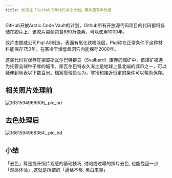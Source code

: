 ```yaml
---
title: 如何让「Github千年代码冷冻计划」照片更有年代感
---
```


GitHub开放Arctic Code Vault的计划，Github所有开放源代码项目的代码都将存储在胶片上，该胶片每帧包含880万像素，可以使用1000年。

胶片由挪威公司Piql AS制造，表面有氧化铁粉涂层，Piql称在正常条件下这种材料能保存750年，在寒冷干燥低氧洞穴内能保存2000年。

这些代码将保存在挪威斯瓦尔巴特群岛（Svalbard）废弃的煤矿中，该煤矿被选为托管全球种子库的城市。斯瓦尔巴特永久冻土是地球上最北端的城市之一，可以延伸到地表以下数百米。档案管理员认为，寒冷和接近恒定的条件可以帮助保存。

## 相关照片处理前



![1631594966006_.pic_hd](https://www.v2fy.com/asset/0i/jikemiji/jikemiji-md/kr-000076.assets/1631594966006_.pic_hd.jpg)





## 去色处理后



![1661594966364_.pic_hd](https://www.v2fy.com/asset/0i/jikemiji/jikemiji-md/kr-000076.assets/1661594966364_.pic_hd.jpg)



## 小结



「去色」算是提升照片观感的基础技巧,  过暗或过曝的照片去色, 也能挽回一点「观感体验」,这就是所谓的「逼格不够, 黑白来凑」